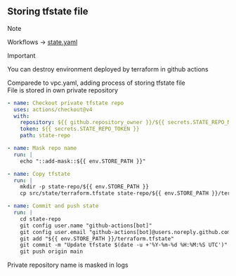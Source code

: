 ## Storing tfstate file
> [!NOTE]
> Workflows -> [state.yaml](../../.github/workflows/state.yaml)

> [!IMPORTANT]
> You can destroy environment deployed by terraform in github actions

Comparede to vpc.yaml, adding process of storing tfstate file  
File is stored in own private repository   

```yaml
- name: Checkout private tfstate repo
  uses: actions/checkout@v4
  with:
    repository: ${{ github.repository_owner }}/${{ secrets.STATE_REPO_NAME }}
    token: ${{ secrets.STATE_REPO_TOKEN }}
    path: state-repo

- name: Mask repo name
  run: |
    echo "::add-mask::${{ env.STORE_PATH }}"

- name: Copy tfstate
  run: |
    mkdir -p state-repo/${{ env.STORE_PATH }}
    cp src/state/terraform.tfstate state-repo/${{ env.STORE_PATH }}/terraform.tfstate

- name: Commit and push state
  run: |
    cd state-repo
    git config user.name "github-actions[bot]"
    git config user.email "github-actions[bot]@users.noreply.github.com"
    git add "${{ env.STORE_PATH }}/terraform.tfstate"
    git commit -m "Update tfstate $(date -u +'%Y-%m-%d %H:%M:%S UTC')" || echo "No changes to commit"
    git push origin main
```

Private repository name is masked in logs
